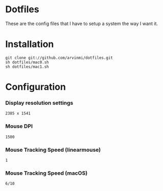 # Dotfiles
These are the config files that I have to setup a system the way I want it.

# Installation
```
git clone git://github.com/arvinmi/dotfiles.git
sh dotfiles/mac0.sh
sh dotfiles/mac1.sh
```

# Configuration

### Display resolution settings  
```
2385 x 1541
```

### Mouse DPI
```
1500
```

### Mouse Tracking Speed (linearmouse)
```
1
```

### Mouse Tracking Speed (macOS)
```
6/10
```

